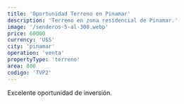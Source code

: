```yaml
---
title: 'Oportunidad Terreno en Pinamar'
description: 'Terreno en zona residencial de Pinamar.'
image: '/senderos-5-al-300.webp'
price: 60000
currency: 'U$S'
city: 'pinamar'
operation: 'venta'
propertyType: 'terreno'
area: 800
codigo: 'TVP2'
---
```


Excelente oportunidad de inversión.
